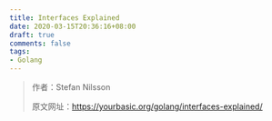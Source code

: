 ```yaml
---
title: Interfaces Explained
date: 2020-03-15T20:36:16+08:00
draft: true
comments: false
tags: 
- Golang
---
```


> 作者：Stefan Nilsson
> 
> 原文网址：https://yourbasic.org/golang/interfaces-explained/

